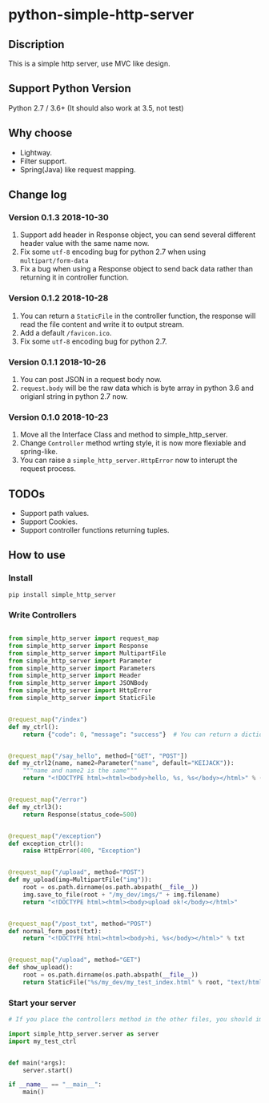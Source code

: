 # python-simple-http-server

## Discription

This is a simple http server, use MVC like design.

## Support Python Version

Python 2.7 / 3.6+ (It should also work at 3.5, not test)

## Why choose

* Lightway.
* Filter support.
* Spring(Java) like request mapping.

## Change log

### Version 0.1.3 2018-10-30

1. Support add header in Response object, you can send several different header value with the same name now.
2. Fix some `utf-8` encoding bug for python 2.7 when using `multipart/form-data`
3. Fix a bug when using a Response object to send back data rather than returning it in controller function.

### Version 0.1.2 2018-10-28

1. You can return a `StaticFile` in the controller function, the response will read the file content and write it to output stream.
2. Add a default `/favicon.ico`.
3. Fix some `utf-8` encoding bug for python 2.7.  

### Version 0.1.1 2018-10-26

1. You can post JSON in a request body now.
2. `request.body` will be the raw data which is byte array in python 3.6 and origianl string in python 2.7 now.

### Version 0.1.0 2018-10-23

1. Move all the Interface Class and method to simple_http_server.
2. Change `Controller` method wrting style, it is now more flexiable and spring-like.
3. You can raise a `simple_http_server.HttpError` now to interupt the request process.

## TODOs

* Support path values.
* Support Cookies.
* Support controller functions returning tuples.

## How to use

### Install

```shell
pip install simple_http_server
```

### Write Controllers

```python

from simple_http_server import request_map
from simple_http_server import Response
from simple_http_server import MultipartFile
from simple_http_server import Parameter
from simple_http_server import Parameters
from simple_http_server import Header
from simple_http_server import JSONBody
from simple_http_server import HttpError
from simple_http_server import StaticFile


@request_map("/index")
def my_ctrl():
    return {"code": 0, "message": "success"}  # You can return a dictionary, a string or a `simple_http_server.simple_http_server.Response` object.


@request_map("/say_hello", method=["GET", "POST"])
def my_ctrl2(name, name2=Parameter("name", default="KEIJACK")):
    """name and name2 is the same"""
    return "<!DOCTYPE html><html><body>hello, %s, %s</body></html>" % (name, name2)


@request_map("/error")
def my_ctrl3():
    return Response(status_code=500)


@request_map("/exception")
def exception_ctrl():
    raise HttpError(400, "Exception")


@request_map("/upload", method="POST")
def my_upload(img=MultipartFile("img")):
    root = os.path.dirname(os.path.abspath(__file__))
    img.save_to_file(root + "/my_dev/imgs/" + img.filename)
    return "<!DOCTYPE html><html><body>upload ok!</body></html>"


@request_map("/post_txt", method="POST")
def normal_form_post(txt):
    return "<!DOCTYPE html><html><body>hi, %s</body></html>" % txt


@request_map("/upload", method="GET")
def show_upload():
    root = os.path.dirname(os.path.abspath(__file__))
    return StaticFile("%s/my_dev/my_test_index.html" % root, "text/html; charset=utf-8")
```

### Start your server

```python
# If you place the controllers method in the other files, you should import them here.

import simple_http_server.server as server
import my_test_ctrl


def main(*args):
    server.start()

if __name__ == "__main__":
    main()
```
